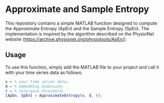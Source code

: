 # Approximate and Sample Entropy

This repository contains a simple MATLAB function designed to compute the Approximate Entropy (ApEn) and the Sample Entropy (SpEn). The implementation is inspired by the algorithm described on the PhysioNet website (https://archive.physionet.org/physiotools/ApEn/).


## Usage
To use this function, simply add the MATLAB file to your project and call it with your time series data as follows:

```matlab
x = % your time series data;
d = % embedding dimension;
r = % tolerance threshold;
[ApEn, SpEn] = ApproximateEntropy(x, d, r);
